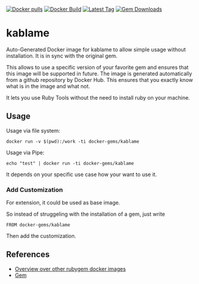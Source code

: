 [![Docker pulls](https://img.shields.io/docker/pulls/rubygem/kablame.svg)](https://hub.docker.com/r/rubygem/kablame/)
[![Docker Build](https://img.shields.io/docker/automated/rubygem/kablame.svg)](https://hub.docker.com/r/rubygem/kablame/)
[![Latest Tag](https://img.shields.io/github/tag/docker-rubygem/kablame.svg)](https://hub.docker.com/r/rubygem/kablame/)
[![Gem Downloads](https://img.shields.io/gem/dt/kablame.svg)](https://rubygems.org/gems/kablame/)
# kablame

Auto-Generated Docker image for kablame to allow simple usage without installation.
It is in sync with the original gem.

This allows to use a specific version of your favorite gem and ensures that this image will be supported in future.
The image is generated automatically from a github repository by Docker Hub.
This ensures that you exactly know what is in the image and what not.

It lets you use Ruby Tools without the need to install ruby on your machine.

## Usage

Usage via file system:

`docker run -v $(pwd):/work -ti docker-gems/kablame`

Usage via Pipe:

`echo "test" | docker run -ti docker-gems/kablame`

It depends on your specific use case how your want to use it.

### Add Customization

For extension, it could be used as base image.

So instead of struggeling with the installation of a gem, just write

`FROM docker-gems/kablame`

Then add the customization.

## References

 - [Overview over other rubygem docker images](https://github.com/thinkbot/docker-rubygem)
 - [Gem](https://rubygems.org/gems/kablame/)
